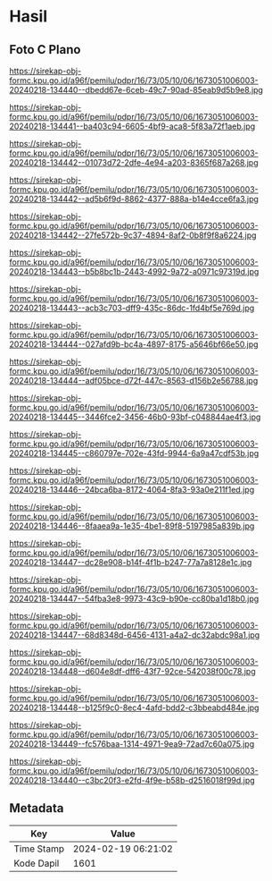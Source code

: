 # Hasil

## Foto C Plano

https://sirekap-obj-formc.kpu.go.id/a96f/pemilu/pdpr/16/73/05/10/06/1673051006003-20240218-134440--dbedd67e-6ceb-49c7-90ad-85eab9d5b9e8.jpg

https://sirekap-obj-formc.kpu.go.id/a96f/pemilu/pdpr/16/73/05/10/06/1673051006003-20240218-134441--ba403c94-6605-4bf9-aca8-5f83a72f1aeb.jpg

https://sirekap-obj-formc.kpu.go.id/a96f/pemilu/pdpr/16/73/05/10/06/1673051006003-20240218-134442--01073d72-2dfe-4e94-a203-8365f687a268.jpg

https://sirekap-obj-formc.kpu.go.id/a96f/pemilu/pdpr/16/73/05/10/06/1673051006003-20240218-134442--ad5b6f9d-8862-4377-888a-b14e4cce6fa3.jpg

https://sirekap-obj-formc.kpu.go.id/a96f/pemilu/pdpr/16/73/05/10/06/1673051006003-20240218-134442--27fe572b-9c37-4894-8af2-0b8f9f8a6224.jpg

https://sirekap-obj-formc.kpu.go.id/a96f/pemilu/pdpr/16/73/05/10/06/1673051006003-20240218-134443--b5b8bc1b-2443-4992-9a72-a0971c97319d.jpg

https://sirekap-obj-formc.kpu.go.id/a96f/pemilu/pdpr/16/73/05/10/06/1673051006003-20240218-134443--acb3c703-dff9-435c-86dc-1fd4bf5e769d.jpg

https://sirekap-obj-formc.kpu.go.id/a96f/pemilu/pdpr/16/73/05/10/06/1673051006003-20240218-134444--027afd9b-bc4a-4897-8175-a5646bf66e50.jpg

https://sirekap-obj-formc.kpu.go.id/a96f/pemilu/pdpr/16/73/05/10/06/1673051006003-20240218-134444--adf05bce-d72f-447c-8563-d156b2e56788.jpg

https://sirekap-obj-formc.kpu.go.id/a96f/pemilu/pdpr/16/73/05/10/06/1673051006003-20240218-134445--3446fce2-3456-46b0-93bf-c048844ae4f3.jpg

https://sirekap-obj-formc.kpu.go.id/a96f/pemilu/pdpr/16/73/05/10/06/1673051006003-20240218-134445--c860797e-702e-43fd-9944-6a9a47cdf53b.jpg

https://sirekap-obj-formc.kpu.go.id/a96f/pemilu/pdpr/16/73/05/10/06/1673051006003-20240218-134446--24bca6ba-8172-4064-8fa3-93a0e211f1ed.jpg

https://sirekap-obj-formc.kpu.go.id/a96f/pemilu/pdpr/16/73/05/10/06/1673051006003-20240218-134446--8faaea9a-1e35-4be1-89f8-5197985a839b.jpg

https://sirekap-obj-formc.kpu.go.id/a96f/pemilu/pdpr/16/73/05/10/06/1673051006003-20240218-134447--dc28e908-b14f-4f1b-b247-77a7a8128e1c.jpg

https://sirekap-obj-formc.kpu.go.id/a96f/pemilu/pdpr/16/73/05/10/06/1673051006003-20240218-134447--54fba3e8-9973-43c9-b90e-cc80ba1d18b0.jpg

https://sirekap-obj-formc.kpu.go.id/a96f/pemilu/pdpr/16/73/05/10/06/1673051006003-20240218-134447--68d8348d-6456-4131-a4a2-dc32abdc98a1.jpg

https://sirekap-obj-formc.kpu.go.id/a96f/pemilu/pdpr/16/73/05/10/06/1673051006003-20240218-134448--d604e8df-dff6-43f7-92ce-542038f00c78.jpg

https://sirekap-obj-formc.kpu.go.id/a96f/pemilu/pdpr/16/73/05/10/06/1673051006003-20240218-134448--b125f9c0-8ec4-4afd-bdd2-c3bbeabd484e.jpg

https://sirekap-obj-formc.kpu.go.id/a96f/pemilu/pdpr/16/73/05/10/06/1673051006003-20240218-134449--fc576baa-1314-4971-9ea9-72ad7c60a075.jpg

https://sirekap-obj-formc.kpu.go.id/a96f/pemilu/pdpr/16/73/05/10/06/1673051006003-20240218-134440--c3bc20f3-e2fd-4f9e-b58b-d2516018f99d.jpg


## Metadata

| Key        | Value               |
| ---------- | ------------------- |
| Time Stamp | 2024-02-19 06:21:02 |
| Kode Dapil | 1601                |



